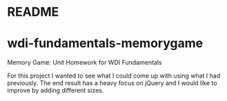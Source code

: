 # README

# wdi-fundamentals-memorygame

Memory Game: Unit Homework for WDI Fundamentals

For this project I wanted to see what I could come up with using what I had previously. The end result has a heavy focus on jQuery and I would like to improve by adding different sizes.